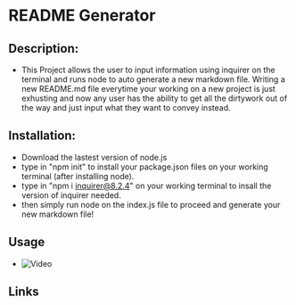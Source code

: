 # README Generator

  ## Description: 
  - This Project allows the user to input information using inquirer on the terminal and runs node to auto generate a new markdown file. Writing a new README.md file
  everytime your working on a new project is just exhusting and now any user has the ability to get all the dirtywork out of the way and just input what they want to 
  convey instead. 


  ## Installation:
  - Download the lastest version of node.js
  - type in "npm init" to install your package.json files on your working terminal (after installing node).
  - type in "npm i inquirer@8.2.4" on your working terminal to insall the version of inquirer needed. 
  - then simply run node on the index.js file to proceed and generate your new markdown file!

  ## Usage
  - ![Video](https://drive.google.com/file/d/Dkf19Pp1gi5bEw4NhSKJvMolJgr5LZ/view?usp=share_link)

  ## Links
  